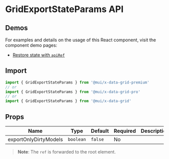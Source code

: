 # GridExportStateParams API

## Demos

For examples and details on the usage of this React component, visit the component demo pages:

- [Restore state with `apiRef`](/x/react-data-grid/state/#restore-the-state-with-apiref)

## Import

```jsx
import { GridExportStateParams } from '@mui/x-data-grid-premium'
// or
import { GridExportStateParams } from '@mui/x-data-grid-pro'
// or
import { GridExportStateParams } from '@mui/x-data-grid'
```

## Props

| Name | Type | Default | Required | Description |
|------|------|---------|----------|-------------|
| exportOnlyDirtyModels | `boolean` | `false` | No |  |

> **Note**: The `ref` is forwarded to the root element.